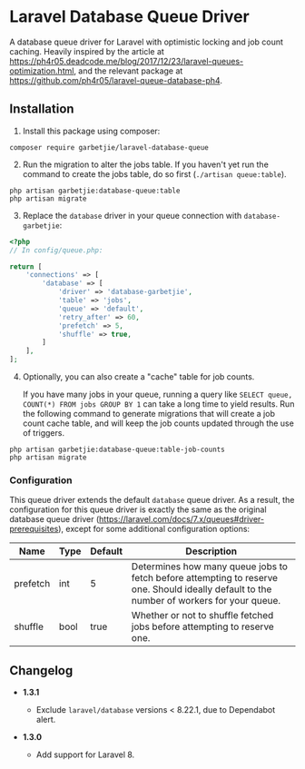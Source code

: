 # Laravel Database Queue Driver

A database queue driver for Laravel with optimistic locking and job count caching. Heavily inspired by the article at
https://ph4r05.deadcode.me/blog/2017/12/23/laravel-queues-optimization.html, and the relevant package at
https://github.com/ph4r05/laravel-queue-database-ph4. 

## Installation

1. Install this package using composer:
```
composer require garbetjie/laravel-database-queue
```

2. Run the migration to alter the jobs table.
   If you haven't yet run the command to create the jobs table, do so first (`./artisan queue:table`).
```
php artisan garbetjie:database-queue:table
php artisan migrate
```

3. Replace the `database` driver in your queue connection with `database-garbetjie`:
```php
<?php
// In config/queue.php:

return [
    'connections' => [
        'database' => [
            'driver' => 'database-garbetjie',
            'table' => 'jobs',
            'queue' => 'default',
            'retry_after' => 60,
            'prefetch' => 5,
            'shuffle' => true,
        ]
    ], 
];
```

4. Optionally, you can also create a "cache" table for job counts.
   
   If you have many jobs in your queue, running a query like `SELECT queue, COUNT(*) FROM jobs GROUP BY 1` can take a
   long time to yield results. Run the following command to generate migrations that will create a job count cache table, and will keep the job counts
   updated through the use of triggers.
```
php artisan garbetjie:database-queue:table-job-counts
php artisan migrate
```

### Configuration

This queue driver extends the default `database` queue driver. As a result, the configuration for this queue driver is
exactly the same as the original database queue driver (https://laravel.com/docs/7.x/queues#driver-prerequisites), except
for some additional configuration options:

| Name     | Type | Default | Description                                                                                                                               |
|----------|------|---------|-------------------------------------------------------------------------------------------------------------------------------------------|
| prefetch | int  | 5       | Determines how many queue jobs to fetch before attempting to reserve one. Should ideally default to the number of workers for your queue. |
| shuffle  | bool | true    | Whether or not to shuffle fetched jobs before attempting to reserve one.                                                                  |

## Changelog

* **1.3.1**
    * Exclude `laravel/database` versions < 8.22.1, due to Dependabot alert.

* **1.3.0**
    * Add support for Laravel 8.
